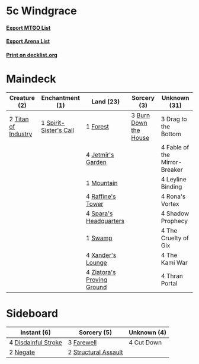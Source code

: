 # 5c Windgrace

#### [Export MTGO List](../collection/5c%20Windgrace/5c%20Windgrace.txt)
#### [Export Arena List](../collection/5c%20Windgrace/5c%20Windgrace_arena.txt)
#### [Print on decklist.org](http://decklist.org/?deckmain=3%09Burn%20Down%20the%20House%0A3%09Drag%20to%20the%20Bottom%0A4%09Fable%20of%20the%20Mirror-Breaker%0A1%09Forest%0A4%09Jetmir's%20Garden%0A4%09Leyline%20Binding%0A1%09Mountain%0A4%09Raffine's%20Tower%0A4%09Rona's%20Vortex%0A4%09Shadow%20Prophecy%0A4%09Spara's%20Headquarters%0A1%09Spirit-Sister's%20Call%0A1%09Swamp%0A4%09The%20Cruelty%20of%20Gix%0A4%09The%20Kami%20War%0A4%09Thran%20Portal%0A2%09Titan%20of%20Industry%0A4%09Xander's%20Lounge%0A4%09Ziatora's%20Proving%20Ground&deckside=4%09Cut%20Down%0A4%09Disdainful%20Stroke%0A3%09Farewell%0A2%09Negate%0A2%09Structural%20Assault)
# Maindeck

|                                         Creature (2)                                         |                                         Enchantment (1)                                         |                                              Land (23)                                              |                                          Sorcery (3)                                           |        Unknown (31)         |
|----------------------------------------------------------------------------------------------|-------------------------------------------------------------------------------------------------|-----------------------------------------------------------------------------------------------------|------------------------------------------------------------------------------------------------|-----------------------------|
|2 [Titan of Industry](http://gatherer.wizards.com/Pages/Card/Details.aspx?multiverseid=555360)|1 [Spirit-Sister's Call](http://gatherer.wizards.com/Pages/Card/Details.aspx?multiverseid=548550)|1 [Forest](http://gatherer.wizards.com/Pages/Card/Details.aspx?multiverseid=439860)                  |3 [Burn Down the House](http://gatherer.wizards.com/Pages/Card/Details.aspx?multiverseid=534907)|3 Drag to the Bottom         |
|                                                                                              |                                                                                                 |4 [Jetmir's Garden](http://gatherer.wizards.com/Pages/Card/Details.aspx?multiverseid=555451)         |                                                                                                |4 Fable of the Mirror-Breaker|
|                                                                                              |                                                                                                 |1 [Mountain](http://gatherer.wizards.com/Pages/Card/Details.aspx?multiverseid=439859)                |                                                                                                |4 Leyline Binding            |
|                                                                                              |                                                                                                 |4 [Raffine's Tower](http://gatherer.wizards.com/Pages/Card/Details.aspx?multiverseid=555455)         |                                                                                                |4 Rona's Vortex              |
|                                                                                              |                                                                                                 |4 [Spara's Headquarters](http://gatherer.wizards.com/Pages/Card/Details.aspx?multiverseid=555458)    |                                                                                                |4 Shadow Prophecy            |
|                                                                                              |                                                                                                 |1 [Swamp](http://gatherer.wizards.com/Pages/Card/Details.aspx?multiverseid=439858)                   |                                                                                                |4 The Cruelty of Gix         |
|                                                                                              |                                                                                                 |4 [Xander's Lounge](http://gatherer.wizards.com/Pages/Card/Details.aspx?multiverseid=555461)         |                                                                                                |4 The Kami War               |
|                                                                                              |                                                                                                 |4 [Ziatora's Proving Ground](http://gatherer.wizards.com/Pages/Card/Details.aspx?multiverseid=555462)|                                                                                                |4 Thran Portal               |


# Sideboard

|                                         Instant (6)                                          |                                          Sorcery (5)                                          |Unknown (4)|
|----------------------------------------------------------------------------------------------|-----------------------------------------------------------------------------------------------|-----------|
|4 [Disdainful Stroke](http://gatherer.wizards.com/Pages/Card/Details.aspx?multiverseid=420705)|3 [Farewell](http://gatherer.wizards.com/Pages/Card/Details.aspx?multiverseid=548306)          |4 Cut Down |
|2 [Negate](http://gatherer.wizards.com/Pages/Card/Details.aspx?multiverseid=423707)           |2 [Structural Assault](http://gatherer.wizards.com/Pages/Card/Details.aspx?multiverseid=555327)|           |

